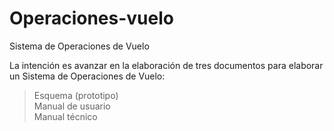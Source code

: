 # Operaciones-vuelo
Sistema de Operaciones de Vuelo<br>

La intención es avanzar en la elaboración de tres documentos para elaborar un Sistema de Operaciones de Vuelo:<br>
>Esquema (prototipo)<br>
>Manual de usuario<br>
>Manual técnico<br>

